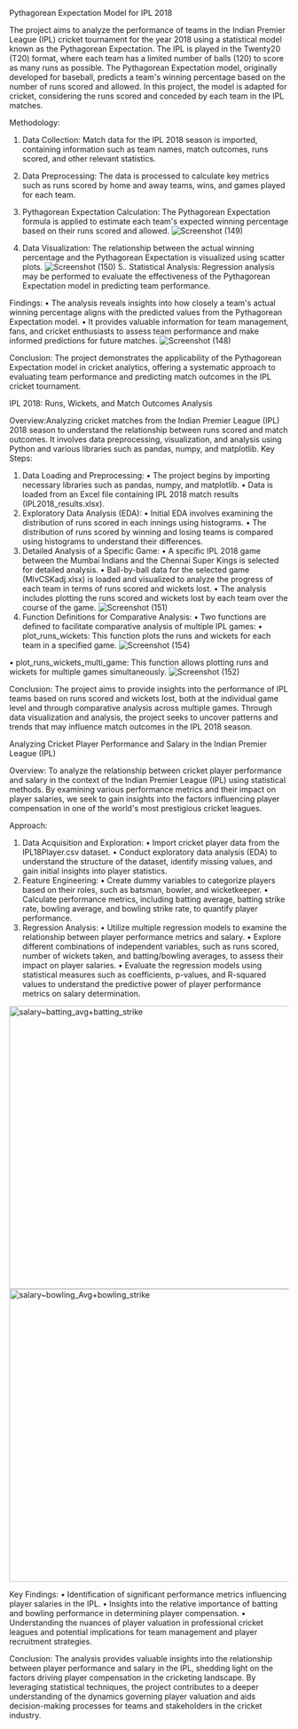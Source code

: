 Pythagorean Expectation Model for IPL 2018

The project aims to analyze the performance of teams in the Indian Premier League (IPL) cricket tournament for the year 2018 using a statistical model known as the Pythagorean Expectation. The IPL is played in the Twenty20 (T20) format, where each team has a limited number of balls (120) to score as many runs as possible.
The Pythagorean Expectation model, originally developed for baseball, predicts a team's winning percentage based on the number of runs scored and allowed. In this project, the model is adapted for cricket, considering the runs scored and conceded by each team in the IPL matches.

Methodology:
1.	Data Collection: Match data for the IPL 2018 season is imported, containing information such as team names, match outcomes, runs scored, and other relevant statistics.
2.	Data Preprocessing: The data is processed to calculate key metrics such as runs scored by home and away teams, wins, and games played for each team.
3.	Pythagorean Expectation Calculation: The Pythagorean Expectation formula is applied to estimate each team's expected winning percentage based on their runs scored and allowed.
   ![Screenshot (149)](https://github.com/Vishwajeet0830/CricAnalysis/assets/73867969/49ec972a-94ba-411d-b99f-bbb32dccab2d)

4.	Data Visualization:  The relationship between the actual winning percentage and the Pythagorean Expectation is visualized using scatter plots.
![Screenshot (150)](https://github.com/Vishwajeet0830/CricAnalysis/assets/73867969/2d1df9aa-4376-4959-815f-bc0eeb7788c2)
5..	Statistical Analysis: Regression analysis may be performed to evaluate the effectiveness of the Pythagorean Expectation model in predicting team performance.
   
Findings:
•	The analysis reveals insights into how closely a team's actual winning percentage aligns with the predicted values from the Pythagorean Expectation model.
•	It provides valuable information for team management, fans, and cricket enthusiasts to assess team performance and make informed predictions for future matches.
![Screenshot (148)](https://github.com/Vishwajeet0830/CricAnalysis/assets/73867969/b01123ff-c441-4288-9e18-e433f0afe317)


Conclusion:
The project demonstrates the applicability of the Pythagorean Expectation model in cricket analytics, offering a systematic approach to evaluating team performance and predicting match outcomes in the IPL cricket tournament.


IPL 2018: Runs, Wickets, and Match Outcomes Analysis

Overview:Analyzing cricket matches from the Indian Premier League (IPL) 2018 season to understand the relationship between runs scored and match outcomes. It involves data preprocessing, visualization, and analysis using Python and various libraries such as pandas, numpy, and matplotlib.
Key Steps:
1.	Data Loading and Preprocessing:
•	The project begins by importing necessary libraries such as pandas, numpy, and matplotlib.
•	Data is loaded from an Excel file containing IPL 2018 match results (IPL2018_results.xlsx).
2.	Exploratory Data Analysis (EDA):
•	Initial EDA involves examining the distribution of runs scored in each innings using histograms.
•	The distribution of runs scored by winning and losing teams is compared using histograms to understand their differences.
3.	Detailed Analysis of a Specific Game:
•	A specific IPL 2018 game between the Mumbai Indians and the Chennai Super Kings is selected for detailed analysis.
•	Ball-by-ball data for the selected game (MIvCSKadj.xlsx) is loaded and visualized to analyze the progress of each team in terms of runs scored and wickets lost.
•	The analysis includes plotting the runs scored and wickets lost by each team over the course of the game.
![Screenshot (151)](https://github.com/Vishwajeet0830/CricAnalysis/assets/73867969/d59bf6f9-9118-4d20-8098-259851d7d568)
5.	Function Definitions for Comparative Analysis:
•	Two functions are defined to facilitate comparative analysis of multiple IPL games:
•	plot_runs_wickets: This function plots the runs and wickets for each team in a specified game.
![Screenshot (154)](https://github.com/Vishwajeet0830/CricAnalysis/assets/73867969/e45280d1-0a46-4b60-817a-41536e3f6ad7)

•	plot_runs_wickets_multi_game: This function allows plotting runs and wickets for multiple games simultaneously.
![Screenshot (152)](https://github.com/Vishwajeet0830/CricAnalysis/assets/73867969/0ad95d06-0ee3-44a5-8812-f625d2e82bc5)


Conclusion: The project aims to provide insights into the performance of IPL teams based on runs scored and wickets lost, both at the individual game level and through comparative analysis across multiple games. Through data visualization and analysis, the project seeks to uncover patterns and trends that may influence match outcomes in the IPL 2018 season.


Analyzing Cricket Player Performance and Salary in the Indian Premier League (IPL)

Overview: To analyze the relationship between cricket player performance and salary in the context of the Indian Premier League (IPL) using statistical methods. By examining various performance metrics and their impact on player salaries, we seek to gain insights into the factors influencing player compensation in one of the world's most prestigious cricket leagues.

Approach:
1.	Data Acquisition and Exploration:
•	Import cricket player data from the IPL18Player.csv dataset.
•	Conduct exploratory data analysis (EDA) to understand the structure of the dataset, identify missing values, and gain initial insights into player statistics.
2.	Feature Engineering:
•	Create dummy variables to categorize players based on their roles, such as batsman, bowler, and wicketkeeper.
•	Calculate performance metrics, including batting average, batting strike rate, bowling average, and bowling strike rate, to quantify player performance.
3.	Regression Analysis:
•	Utilize multiple regression models to examine the relationship between player performance metrics and salary.
•	Explore different combinations of independent variables, such as runs scored, number of wickets taken, and batting/bowling averages, to assess their impact on player salaries.
•	Evaluate the regression models using statistical measures such as coefficients, p-values, and R-squared values to understand the predictive power of player performance metrics on salary determination.

<img width="510" alt="salary~batting_avg+batting_strike" src="https://github.com/Vishwajeet0830/CricAnalysis/assets/73867969/9fd6315a-ea3a-4d5b-8ad1-57cd64ac335a">


<img width="528" alt="salary~bowling_Avg+bowling_strike" src="https://github.com/Vishwajeet0830/CricAnalysis/assets/73867969/06ab28f6-867a-495b-880b-6d5e3a45f047">


Key Findings:
•	Identification of significant performance metrics influencing player salaries in the IPL.
•	Insights into the relative importance of batting and bowling performance in determining player compensation.
•	Understanding the nuances of player valuation in professional cricket leagues and potential implications for team management and player recruitment strategies.

Conclusion:  The analysis provides valuable insights into the relationship between player performance and salary in the IPL, shedding light on the factors driving player compensation in the cricketing landscape. By leveraging statistical techniques, the project contributes to a deeper understanding of the dynamics governing player valuation and aids decision-making processes for teams and stakeholders in the cricket industry.


